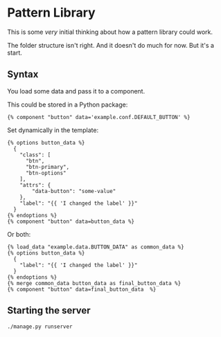 # Pattern Library

This is some _very_ initial thinking about how a pattern library could work.

The folder structure isn't right. And it doesn't do much for now. But it's a start.

## Syntax

You load some data and pass it to a component.

This could be stored in a Python package:

```
{% component "button" data='example.conf.DEFAULT_BUTTON' %}
```

Set dynamically in the template:

```twig
{% options button_data %}
  {
    "class": [
      "btn",
      "btn-primary",
      "btn-options"
    ],
    "attrs": {
        "data-button": "some-value"
    },
    "label": "{{ 'I changed the label' }}"
  }
{% endoptions %}
{% component "button" data=button_data %}
```

Or both:


```twig
{% load_data "example.data.BUTTON_DATA" as common_data %}
{% options button_data %}
  {
    "label": "{{ 'I changed the label' }}"
  }
{% endoptions %}
{% merge common_data button_data as final_button_data %}
{% component "button" data=final_button_data  %}
```

## Starting the server

`./manage.py runserver`
